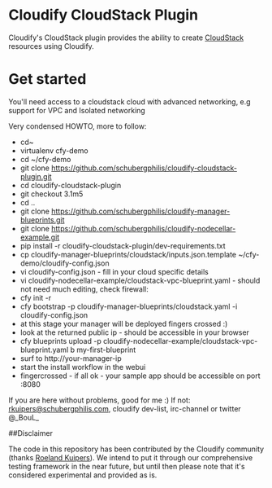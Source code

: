 Cloudify CloudStack Plugin
==========================

Cloudify's CloudStack plugin provides the ability to create [CloudStack](http://cloudstack.apache.org/) resources using Cloudify.

# Get started

You'll need access to a cloudstack cloud with advanced networking, e.g support for VPC and Isolated networking

Very condensed HOWTO, more to follow:

* cd~
* virtualenv cfy-demo
* cd ~/cfy-demo
* git clone https://github.com/schubergphilis/cloudify-cloudstack-plugin.git
* cd cloudify-cloudstack-plugin
* git checkout 3.1m5
* cd ..
* git clone https://github.com/schubergphilis/cloudify-manager-blueprints.git
* git clone https://github.com/schubergphilis/cloudify-nodecellar-example.git
* pip install -r cloudify-cloudstack-plugin/dev-requirements.txt
* cp cloudify-manager-blueprints/cloudstack/inputs.json.template ~/cfy-demo/cloudify-config.json
* vi cloudify-config.json - fill in your cloud specific details
* vi cloudify-nodecellar-example/cloudstack-vpc-blueprint.yaml - should not need much editing, check firewall:
* cfy init -r
* cfy bootstrap -p cloudify-manager-blueprints/cloudstack.yaml -i cloudify-config.json
* at this stage your manager will be deployed fingers crossed :)
* look at the returned public ip - should be accessible in your browser
* cfy blueprints upload -p cloudify-nodecellar-example/cloudstack-vpc-blueprint.yaml b my-first-blueprint
* surf to http://your-manager-ip
* start the install workflow in the webui
* fingercrossed - if all ok - your sample app should be accessible on port :8080


If you are here without problems, good for me :)
If not: rkuipers@schubergphilis.com, cloudify dev-list, irc-channel or twitter @\_BouL\_


##Disclaimer

The code in this repository has been contributed by the Cloudify community (thanks [Roeland Kuipers](https://github.com/boul)). We intend to put it through our comprehensive testing framework in the near future, but until then please note that it's considered experimental and provided as is.
